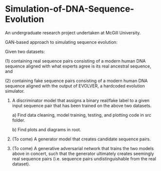 # Simulation-of-DNA-Sequence-Evolution

An undergraduate research project undertaken at McGill University.

GAN-based approach to simulating sequence evolution:

Given two datasets: 

(1) containing real sequence pairs consisting of a modern human DNA sequence aligned with what experts 
 agree is its real ancestral sequence, and
                    
(2) containing fake sequence pairs consisting of a modern human DNA sequence aligned with the output of 
EVOLVER, a hardcoded evolution simulator.

1. A discriminator model that assigns a binary real/fake label to a given input sequence pair that has been trained 
   on the above two datasets. 
   
   a) Find data cleaning, model training, testing, and plotting code in src folder.
   
   b) Find plots and diagrams in root.

2. (To come) A generator model that creates candidate sequence pairs.

3. (To come) A generative adversarial network that trains the two models above in concert, such that the generator
    ultimately creates seemingly real sequence pairs (i.e. sequence pairs undistinguishable from the real dataset).
